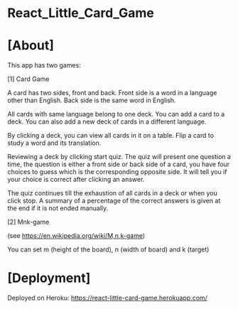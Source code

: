 # React_Little_Card_Game

# [About]

This app has two games:

[1] Card Game

A card has two sides, front and back. Front side is a word in a language other than English. Back side is the same word in English. 

All cards with same language belong to one deck. You can add a card to a deck. You can also add a new deck of cards in a different language.

By clicking a deck, you can view all cards in it on a table. Flip a card to study a word and its translation.

Reviewing a deck by clicking start quiz. The quiz will present one question a time, the question is either a front side or back side of a card, you have four choices to guess which is the corresponding opposite side. It will tell you if your choice is correct after clicking an answer.

The quiz continues till the exhaustion of all cards in a deck or when you click stop. A summary of a percentage of the correct answers is given at the end if it is not ended manually.

[2] Mnk-game

(see https://en.wikipedia.org/wiki/M,n,k-game)

You can set m (height of the board), n (width of board) and k (target)

# [Deployment]

Deployed on Heroku: https://react-little-card-game.herokuapp.com/

